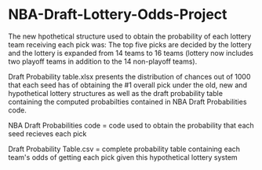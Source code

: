# NBA-Draft-Lottery-Odds-Project
The new hpothetical structure used to obtain the probability of each lottery team receiving each pick was:
The top five picks are decided by the lottery and
the lottery is expanded from 14 teams to 16 teams (lottery now includes two playoff teams in addition to the 14 non-playoff teams).

Draft Probability table.xlsx presents the distribution of chances out of 1000 that each seed has of obtaining the #1 overall pick under the old, new and hypothetical 
lottery structures as well as the draft probability table containing the computed probabilties contained in NBA Draft Probabilities code.

NBA Draft Probabilities code = code used to obtain the probability that each seed recieves each pick

Draft Probability Table.csv = complete probability table containing each team's odds of getting each pick given this hypothetical lottery system
